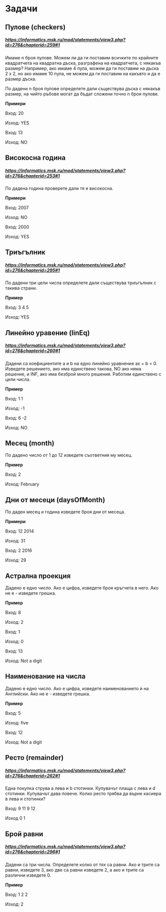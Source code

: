 # Задачи

## Пулове (checkers)
##### https://informatics.msk.ru/mod/statements/view3.php?id=276&chapterid=259#1

Имаме n броя пулове. Можем ли да ги поставим всичките по крайните квадратчета на квадратна дъска, разграфена на квадратчета, с някакъв размер? Например, ако имаме 4 пула, можем да ги поставим на дъска 2 х 2, но ако имаме 10 пула, не можем да ги поставим на какъвто и да е размер дъска.

По дадени n броя пулове определете дали съществува дъска с някакъв размер, на чийто ръбове могат да бъдат сложени точно n броя пулове.

**Примери**

Вход: 20

Изход: YES

Вход: 13

Изход: NO

## Високосна година
##### https://informatics.msk.ru/mod/statements/view3.php?id=276&chapterid=253#1

По дадена година проверете дали тя е високосна.

**Примери**

Вход: 2007

Изход: NO

Вход: 2000

Изход: YES

## Триъгълник
##### https://informatics.msk.ru/mod/statements/view3.php?id=276&chapterid=295#1

По дадени три цели числа определете дали съществува триъгълник с такива страни.

**Пример**

Вход: 3 4 5

Изход: YES

## Линейно уравение (linEq)
##### https://informatics.msk.ru/mod/statements/view3.php?id=276&chapterid=260#1

Дадени са коефициентите a и b на едно линейно уравнение ax + b = 0. Изведете решението, ако има единствено такова, NO ако няма решение, и INF, ако има безброй много решения. Работим единствено с цели числа.

**Пример**

Вход: 1 1

Изход: -1

Вход: 6 -2

Изход: NO

## Месец (month)

По дадено число от 1 до 12 изведете съответния му месец.

**Пример**

Вход: 2

Изход: February


## Дни от месеци (daysOfMonth)

По даден месец и година изведете броя дни от месеца.

**Примери**

Вход: 12 2014

Изход: 31

Вход: 2 2016

Изход: 29

## Астрална проекция

Дадено е едно число. Ако е цифра, изведете броя кръгчета в него. Ако не е - изведете грешка.

**Пример** 

Вход: 8

Изход: 2

Вход: 1

Изход: 0

Вход: 13

Изход: Not a digit

## Наименование на числа

Дадено е едно число. Ако е цифра, изведете наименованието ѝ на Английски. Ако не е - изведете грешка.

**Пример**

Вход: 5

Изход: five

Вход: 12

Изход: Not a digit

## Ресто (remainder)
##### https://informatics.msk.ru/mod/statements/view3.php?id=276&chapterid=262#1

Една покупка струва a лева и b стотинки. Купувачът плаща c лева и d стотинки. Купувачът дава повече.
Колко ресто трябва да върне касиера в лева и стотинки?

Вход: 9 11 9 12

Изход 0 1

## Брой равни
##### https://informatics.msk.ru/mod/statements/view3.php?id=276&chapterid=296#1

Дадени са три числа. Определете колко от тях са равни. Ако и трите са равни, изведете 3, ако две са равни изведете 2, а ако и трите са различни изведете 0.

**Пример**

Вход: 1 2 2

Изход: 2
